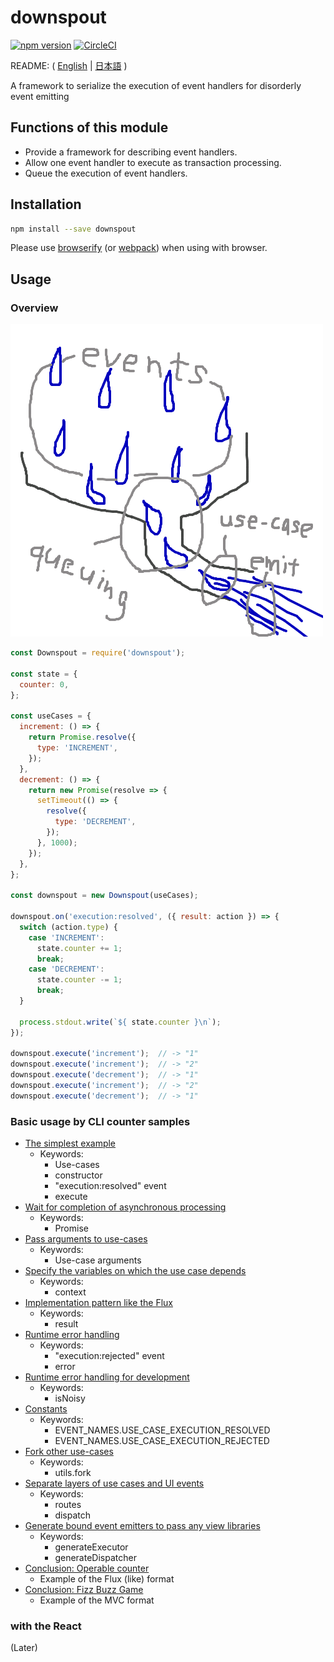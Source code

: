 # downspout

[![npm version](https://badge.fury.io/js/downspout.svg)](https://badge.fury.io/js/downspout)
[![CircleCI](https://circleci.com/gh/kjirou/downspout.svg?style=svg)](https://circleci.com/gh/kjirou/downspout)

README: ( [English](/README.md) | [日本語](/README_.ja.md) )

A framework to serialize the execution of event handlers for disorderly event emitting


## Functions of this module
- Provide a framework for describing event handlers.
- Allow one event handler to execute as transaction processing.
- Queue the execution of event handlers.


## Installation
```bash
npm install --save downspout
```

Please use [browserify](https://github.com/substack/node-browserify)
  (or [webpack](https://github.com/webpack/webpack)) when using with browser.


## Usage
### Overview
![](/doc/overview.png)

```js
const Downspout = require('downspout');

const state = {
  counter: 0,
};

const useCases = {
  increment: () => {
    return Promise.resolve({
      type: 'INCREMENT',
    });
  },
  decrement: () => {
    return new Promise(resolve => {
      setTimeout(() => {
        resolve({
          type: 'DECREMENT',
        });
      }, 1000);
    });
  },
};

const downspout = new Downspout(useCases);

downspout.on('execution:resolved', ({ result: action }) => {
  switch (action.type) {
    case 'INCREMENT':
      state.counter += 1;
      break;
    case 'DECREMENT':
      state.counter -= 1;
      break;
  }

  process.stdout.write(`${ state.counter }\n`);
});

downspout.execute('increment');  // -> "1"
downspout.execute('increment');  // -> "2"
downspout.execute('decrement');  // -> "1"
downspout.execute('increment');  // -> "2"
downspout.execute('decrement');  // -> "1"
```

### Basic usage by CLI counter samples
- [The simplest example](/examples/counter-1.js)
  - Keywords:
    - Use-cases
    - constructor
    - "execution:resolved" event
    - execute
- [Wait for completion of asynchronous processing](/examples/counter-2.js)
  - Keywords:
    - Promise
- [Pass arguments to use-cases](/examples/counter-3.js)
  - Keywords:
    - Use-case arguments
- [Specify the variables on which the use case depends](/examples/counter-4.js)
  - Keywords:
    - context
- [Implementation pattern like the Flux](/examples/counter-5.js)
  - Keywords:
    - result
- [Runtime error handling](/examples/counter-6.js)
  - Keywords:
    - "execution:rejected" event
    - error
- [Runtime error handling for development](/examples/counter-7.js)
  - Keywords:
    - isNoisy
- [Constants](/examples/counter-8.js)
  - Keywords:
    - EVENT_NAMES.USE_CASE_EXECUTION_RESOLVED
    - EVENT_NAMES.USE_CASE_EXECUTION_REJECTED
- [Fork other use-cases](/examples/counter-9.js)
  - Keywords:
    - utils.fork
- [Separate layers of use cases and UI events](/examples/counter-10.js)
  - Keywords:
    - routes
    - dispatch
- [Generate bound event emitters to pass any view libraries](/examples/counter-11.js)
  - Keywords:
    - generateExecutor
    - generateDispatcher
- [Conclusion: Operable counter](/examples/counter-conclusion-1.js)
  - Example of the Flux (like) format
- [Conclusion: Fizz Buzz Game](/examples/counter-conclusion-2.js)
  - Example of the MVC format

### with the React
(Later)
